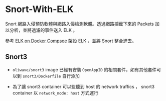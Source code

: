 # Snort-With-ELK

Snort 網路入侵預防軟體與網路入侵檢測軟體。透過網路攔截下來的 Packets 加以分析，並將過濾的事件送入 ELK 。

參考 [ELK on Docker Compsoe](https://github.com/FaelDi/docker-elk) 架設 ELK ，並將 Snort 整合進去。

## Snort3

- `oliwave/snort3` image 已經有安裝 `OpenAppID` 的相關套件，如有其他套件可以到 `snort3/Dockerfile` 自行添加

- 為了讓 snort3 container 可以監聽到 host 的 network traffics ， snort3 container 以 `network_mode: host` 方式運行



